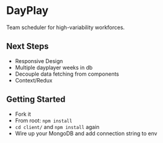 # DayPlay
Team scheduler for high-variability workforces.
<!-- Check it out live: [DayPlay](https://github.com/facebook/create-react-app). -->

<!-- <a href="https://imgur.com/e0IyzEs"><img src="https://i.imgur.com/e0IyzEs.png" title="source: imgur.com" /></a> -->

## Next Steps
- Responsive Design
- Multiple dayplayer weeks in db
- Decouple data fetching from components
- Context/Redux

## Getting Started
- Fork it
- From root: `npm install`
- `cd client/` and `npm install` again
- Wire up your MongoDB and add connection string to env
